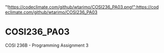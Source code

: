 "!https://codeclimate.com/github/wtarimo/COSI236_PA03.png!":https://codeclimate.com/github/wtarimo/COSI236_PA03

COSI236_PA03
============

COSI 236B - Programming Assignment 3
